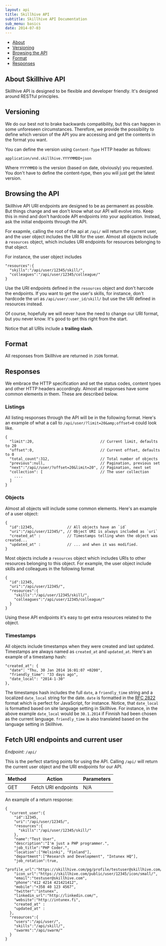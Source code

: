 ```yaml
---
layout: api
title: Skillhive API
subtitle: Skillhive API Documentation
sub_menu: basics
date: 2014-07-03
---
```


<div class="pure-menu pure-menu-open pure-menu-horizontal">
    <ul>
        <li><a href="#about">About</a></li>
        <li><a href="#versioning">Versioning</a></li>
        <li><a href="#browsing">Browsing the API</a></li>
        <li><a href="#format">Format</a></li>
        <li><a href="#responses">Responses</a></li>
    </ul>
</div>

<h2 id="about">About Skillhive API</h2>

Skillhive API is designed to be flexible and developer friendly. It's designed around
RESTful principles.

<h2 id="versioning">Versioning</h2>

We do our best not to brake backwards compatibility, but this can happen in some
unforeseen circumstances. Therefore, we provide the possibility to define which
version of the API you are accessing and get the contents in the format you want.

You can define the version using `Content-Type` HTTP header as
follows:


    application/vnd.skillhive.YYYYMMDD+json

Where `YYYYMMDD` is the version (based on date, obviously) you requested.
You don't have to define the content-type, then you will just get the latest version.

<h2 id="browsing">Browsing the API</h2>

Skillhive API URI endpoints are designed to be as permanent as possible. But things change
and we don't know what our API will evolve into. Keep this in mind and don't hardcode API 
endpoints into your application. Instead, ask the initial endpoints through the API.

For exapmle, calling the root of the api at `/api/` will return the current user, and the user object 
includes the URI for the user. Almost all objects include a `resources` object,
which includes URI endpoints for resources belonging to that object.

For instance, the user object includes

    "resources":{
      "skills":"/api/user/12345/skill/",
      "colleagues":"/api/user/12345/colleague/"
    }

Use the URI endpoints defined in the `resources` object and don't harcode
the endpoints. If you want to get the user's skills, for instance, don't hardcode 
the uri as `/api/user/:user_id/skill/` but use the URI defined in resources 
instead.

Of course, hopefully we will never have the need to change our URI format, but you 
never know. It's good to get this right from the start.

Notice that all URIs include a **trailing slash**.

<h2 id="format">Format</h2>

All responses from Skillhive are returned in `JSON` format. 

<h2 id="responses">Responses</h2>

We embrace the HTTP specification and set the status codes, content types
and other HTTP headers accordingly. Almost all responses have some common 
elements in them. These are described below.

### Listings

All listing responses through the API will be in the following format. Here's
an example of what a call to `/api/user/?limit=20&amp;offset=0` could look like.

    {
      "limit":20,                              // Current limit, defaults to 20
      "offset":0,                              // Current offset, defaults to 0
      "total_count":312,                       // Total number of objects
      "previous":null,                         // Pagination, previous set
      "next":"/api//user/?offset=20&limit=20", // Pagination, next set
      "collection": [                          // The user collection
        ....
      ]
    }

### Objects

Almost all objects will include some common elements. Here's an example of
a user object:

    {
      "id":12345,               // All objects have an `id`
      "uri":"/api/user/12345/", // Object URI is always included as `uri`
      "created_at" :            // Timestamps telling when the object was created... 
      "updated_at" :            // ... and when it was modified.
    }

Most objects include a `resources` object which includes
URIs to other resources belonging to this object. For example, the user
object include skills and colleagues in the following format

    {
      "id":12345,          
      "uri":"/api/user/12345/", 
      "resources":{
        "skills":"/api/user/12345/skill/",
        "colleagues":"/api/user/12345/colleague/"
      }
    }

Using these API endpoints it's easy to get extra resources related to the
object.

### Timestamps

All objects include timestamps when they were created and last updated. Timestamps
are always named as `created_at` and `updated_at`. Here's an example of a timestamp
hash:

    "created_at": {
      "date": "Thu, 30 Jan 2014 16:01:07 +0200",
      "friendly_time": "33 days ago",
      "date_local": "2014-1-30"
    },

The timestamps hash includes the full `date`, a `friendly_time` string and a localized
`date_local` string for the date. `date` is formatted in the 
[RFC 2822 ](http://www.faqs.org/rfcs/rfc2822.html) format
which is perfect for JavaScript, for instance.
Notice, that `date_local` is formatted based on
site language setting in Skillhive. For instance, in the above example `date_local` would
be `30.1.2014` if Finnish had been chosen as the current language. `friendly_time` is 
also translated based on the language setting in Skillhive.


## Fetch URI endpoints and current user

*Endpoint: `/api/`*

This is the perfect starting points for using the API. Calling `/api/` 
will return the current user object and the URI endpoints for our API.

<table class="pure-table ">
	<thead>
		<tr>
			<th>Method</th>
			<th>Action</th>
			<th>Parameters</th>
		</tr>
	</thead>
	<tbody>
		<tr>
			<td>GET</td>
			<td>Fetch URI endpoints</td>
			<td>N/A</td>
		</tr>
	</tbody>
</table>

An example of a return response:

    {
      "current_user":{
        "id":12345,
        "uri":"/api/user/12345/",
        "resources":{
          "skills":"/api/user/12345/skill/"
        },
        "name":"Test User",
        "description":"I'm just a PHP programmer.",
        "job_title":"PHP Coder.",
        "location":["Helsinki", "Finland"],
        "department":["Research and Development", "Intunex HQ"],
        "job_rotation":true,
        "profile_url":"https://skillhive.com/pg/profile/testuser@skillhive.com/",
        "icon_url":"https://skillhive.com/public/user/12345/icon/small/",
        "email":"testuser@skillhive.com",
        "phone":"412 4214 421421412",
        "mobile":"+358 40 123 4567",
        "twitter":"intunex",
        "linkedin_url":"http://linkedin.com/",
        "website":"http://intunex.fi",
        "created_at" :
        "updated_at" : 
      },
      "resources":{
        "users":"/api/user/",
        "skills":"/api/skill/",
        "swarms":"/api/swarm/"
      }
    }
